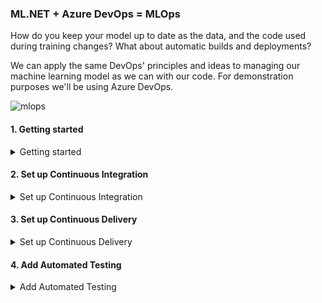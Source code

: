 ### ML.NET + Azure DevOps = MLOps
How do you keep your model up to date as the data, and the code used during training changes?
What about automatic builds and deployments?

We can apply the same DevOps' principles and ideas to managing our machine learning model as we can with our code.
For demonstration purposes we'll be using Azure DevOps.

![mlops](https://github.com/aslotte/mldotnet-real-time-data-streaming-workshop/blob/master/instructions/images/mlops.png)

#### 1. Getting started
<details>
  <summary> Getting started</summary>
  <p>
    
<details>
  <summary> Create an Azure DevOps account</summary>
  <p>
    
_Feel free to skip this section if you already have an account._    

1. Navigate to [Azure DevOps](https://dev.azure.com)
2. Click on **Start free** ![devops](https://github.com/aslotte/mldotnet-real-time-data-streaming-workshop/blob/master/instructions/images/azure-devops-1.PNG)
3. Follow the provided instructions to create a free account
  </p>
</details>

<details>
  <summary>Fork repository</summary>
  <p>
   
1. In the top right corner of this repo, click **Fork** </br>
2. Select to **Fork** this repository to your own Github account </br>
  </p>
</details>

<details>
  <summary>Remove existing YML file</summary>
  <p>
   
1. After the repository has been forked, remove the existing `azure-pipelines.yml` file
  </p>
</details>

</p>
</details>

#### 2. Set up Continuous Integration
<details>
  <summary>Set up Continuous Integration</summary>
  <p>
    
1. Navigate to [Azure DevOps](https://dev.azure.com)
2. Click on **New Project** in the top-right corner
3. Give the new project a name, e.g. `fraud-detection`
4. In the menu to the left, click on **Builds** and then **New pipeline** ![newproject](https://github.com/aslotte/mldotnet-real-time-data-streaming-workshop/blob/master/instructions/images/azure-devops-new-pipeline.PNG)
5. In the list, select **GitHub** ![starter](https://github.com/aslotte/mldotnet-real-time-data-streaming-workshop/blob/master/instructions/images/azure-devops-select-git.PNG)
6. You may be asked to enter your Github account for authentication
7. In the list of repositories, select the new repository you just forked
8. Click on **Approve and Install** to install Azure Pipelines in the forked repository
9. Select **Starter pipeline** ![starter](https://github.com/aslotte/mldotnet-real-time-data-streaming-workshop/blob/master/instructions/images/azure-devops-configure.PNG)
10. Let's make some changes to the default YML file. </br>

10.1. Change the VM image to
```
pool:
  vmImage: 'windows-latest'
```
10.2. Add a variables section (after the vmImage) </br>
```
variables:
  buildConfiguration: 'Release'
```
10.3. Replace the current steps with </br>
```
- script: dotnet build src/machine-learning/FraudPredictionTrainer/FraudPredictionTrainer.csproj --configuration $(buildConfiguration)
  displayName: 'Build Trainer Console App (dotnet build) $(buildConfiguration)'

- script: dotnet run --project src/machine-learning/FraudPredictionTrainer/FraudPredictionTrainer.csproj --configuration $(buildConfiguration)
  displayName: 'Train ML model (dotnet run)'
```
The steps above builds and runs the console application used to train our model.

Your YML file should now look like ![pipeline](https://github.com/aslotte/mldotnet-real-time-data-streaming-workshop/blob/master/instructions/images/azure-devops-default-pipeline.PNG)

11. In the top-right corner, click **Save and Run** </br>

If you have a look at the completed build, you'll see that it failed. This is because the console application cannot find the `data.csv` file used during training. For smaller data sources, it may make sense to include them in the repository. For any file larger than 100 Mb (as in our case), we can instead store the data in an Azure file share and mount the share as a separate step in the build. Let's have a look at how this can be done.

##### 2.1. Create an Azure File Share 
1. Navigate to the [Azure portal](https://portal.azure.com)
2. Navigate to a previously created storage account ([in part 2](https://github.com/aslotte/mldotnet-real-time-data-streaming-workshop/blob/master/instructions/part2-streaming.md))
3. In the storage account, select **File shares** ![files](https://github.com/aslotte/mldotnet-real-time-data-streaming-workshop/blob/master/instructions/images/azure-storage-fileshare.png)
4. In the top-middle, click on **+ File share**
5. Give the file share a name, e.g. `data`
6. Click **Create**

_As the current data source is 500+ Mb large, we'll only use a small portion of the total amount of data for demonstrational purposes. This will speed up the build process._

7. Upload the following [file](https://aslottepublic.blob.core.windows.net/small/data.csv) to your newly created file share 

##### 2.2. Mount the Azure File Share as part of the build
1. Navigate back to [Azure DevOps](https://dev.azure.com)
2. If you're not already in your YAML file, click the **Edit** button in the top-right corner to edit your build pipeline

In your YML file, add the snippet below as a first step (**replace the placeholder with the name of your storage account**)
```
- script: 'net use X: \\nameofyourstorageaccount.file.core.windows.net\data /u:nameofyourstorageaccount $(filestorage.key)'
  displayName: 'Map disk drive to Azure Files share folder'
```
3. Replace the variables section with:
```
variables:
- group: fraud-detection
- name: buildConfiguration
  value: 'Release'
```
4. Click **Save**

Your YML file should now like:
![pipeline](https://github.com/aslotte/mldotnet-real-time-data-streaming-workshop/blob/master/instructions/images/azure-devops-pipeline-with-mount.PNG)

The final piece that is missing, is a variable holding the access key to your file share. 

5. In Azure DevOps, navigate to variable groups, by clicking on the **Library** menu item to the left
6. Click on **+ Variable group** ![variablegroup](https://github.com/aslotte/mldotnet-real-time-data-streaming-workshop/blob/master/instructions/images/azure-devops-variable-group.PNG)
7. Name the variable group **fraud-detection**
8. Add a new variable called **filestorage.key**
9. Set the value of the variable to the access key of your storage account ![variablegroup](https://github.com/aslotte/mldotnet-real-time-data-streaming-workshop/blob/master/instructions/images/azure-devops-finished-variable-group.PNG)
10. Make sure to check the lock symbol to the right, so that the variable becomes a secret variable
11. Click **Save**

To queue a new build, click on the **Queue** button in the top-right corner. The build should now complete successfully in about 2 min.

</p>
</details>

#### 3. Set up Continuous Delivery
<details>
  <summary>Set up Continuous Delivery</summary>
  <p>
    We now have a continuous integration pipeline set up, in which a new model is trained each time any check-in to the repository is made. We can take this one step further and deploy the MLModel.zip to our Azure storage account on completion of the build.
    
   1. In Azure DevOps, click on **Project Settings** in the bottom-left corner
   2. In the menu that appears, click on **Service Connections** (under pipelines) ![service](https://github.com/aslotte/mldotnet-real-time-data-streaming-workshop/blob/master/instructions/images/azure-devops-service-connection.PNG)
   3. Click on **+ New Service Connection** and select **Azure Resource Manager** in the list
   4. In the modal that appears, give the connection the name of **Azure** and select your subscription
   5. Click **OK** to close the modal
   6. In Azure DevOps, navigate back to your build's YML file
   7. Copy/paste the following as the last step. Replace the placeholder with the name of your storage account
   
   ```
- task: AzureFileCopy@3
  inputs:
    SourcePath: 'X://MLModel.zip'
    azureSubscription: 'Azure'
    Destination: 'AzureBlob'
    storage: '{name-of-your-storage-account}'
    ContainerName: 'model'
   ```
   
   8. Click **Save**
   
   Your YML file should now look like: ![service](https://github.com/aslotte/mldotnet-real-time-data-streaming-workshop/blob/master/instructions/images/azure-devops-after-deploy.PNG)
   
Great job! You've now successfully set up a CI/CD pipeline for your model. This pipeline can be further extended with triggers for changes in data, or additional unit and integration tests to ensure the model performance as expected.
  </p>
</details>

#### 4. Add Automated Testing
<details>
  <summary>Add Automated Testing</summary>
  <p>
   
  In the same way as we can add unit tests to test our regular code base, we can add unit tests to test the performance of our model.
  Let's have a look at how we can do just that.
  
  1. Open VS Code
  2. In VS Code, select Terminal -> New Terminal to open a new terminal window<img src="https://github.com/aslotte/mldotnet-real-time-data-streaming-workshop/blob/master/instructions/images/vscode-open-terminal.png"></li>
  3. Navigate to `{location of forked repo}\mldotnet-real-time-data-streaming-workshop\src\machine-learning`
  4. In the terminal, execute the following command to create a new test project `dotnet new nunit -o FraudPrediction.Tests`
  5. In the terminal, execute the following command to navigate to the location of the new test project `cd FraudPrediction.Tests`
  6. In the terminal, execute the following command to open the folder in VS Code `code . -r`
  7. Open a new terminal and execute the following command to add the required NuGet packages 
  ```
  dotnet add package Microsoft.ML
  ```
  8. Open the project file called `FraudPrediction.Tests.csproj`
  9. Within `ItemGroup` add a project reference to `FraudPredictionTrainer.csproj`
  ```
      <ProjectReference Include="..\FraudPredictionTrainer\FraudPredictionTrainer.csproj" />
  ```
  10. Delete the default `UnitTest1.cs` class
  11. Add a new class called `FraudPredictionTests.cs`
  12. Copy the following to the new class
  ```
using NUnit.Framework;
using FraudPredictionTrainer;
using Microsoft.ML;

namespace FraudPrediction.Tests
{
    [TestFixture]
    public class FraudDetectionTests 
    {
        private PredictionEngine<Transaction, FraudPrediction> predictionEngine;

        [SetUp]
        public void SetUp()
        {
            var mlContext = new MLContext();
            var model = mlContext.Model.Load(@"X:\\MLModel.zip", out _);
            predictionEngine = mlContext.Model.CreatePredictionEngine<Transaction, FraudPrediction>(model);
        }

        [Test]
        public void Predict_GivenNonFraudulentTransaction_ShouldReturnFalse()
        {
            //Arrange
            var transaction = new Transaction 
            {
                    Amount = 1500f,
                    OldbalanceDest = 100,
                    NewbalanceDest = 300,
                    NameDest = "C123",
                    NameOrig = "B123"
            };

            //Act
            var result = this.predictionEngine.Predict(transaction);

            //Assert
            Assert.IsFalse(result.IsFraud);
        }

    }
}
  ```
13. Add a new class called `FraudPrediction.cs`
14. Copy the following to the new class
```
using Microsoft.ML.Data;

namespace FraudPrediction.Tests 
{
    public class FraudPrediction
    {
        [ColumnName("PredictedLabel")]
        public bool IsFraud { get; set; }

        [ColumnName("Score")]
        public float Score { get; set; }
    }
}
```
15. In the terminal, execute the following command to build the solution `dotnet build`
16. To run the test, execute the following command in the terminal window `dotnet test`
17. Commit and push the changes to your repository

Congratulations! You've just created your first unit test to test your machine learning model.
Let's see if we can integrate this test in our CI/CD pipeline.

1. Navigate to [Azure DevOps](https://dev.azure.com)
2. Open the build's YML file
3. Copy/paste the following as the second-to-last step (before the copy to blob storage step)
```
- task: DotNetCoreCLI@2
  displayName: 'Run Unit Tests using trained ML model'
  inputs:
    command: test
    projects: 'src/machine-learning/FraudPrediction.Tests/FraudPrediction.Tests.csproj'
    arguments: '--configuration $(buildConfiguration)'
```
4. Click **Save** and queue up a new build to see test run as part of the build

Your YML file should now look like:
![finalyaml](https://github.com/aslotte/mldotnet-real-time-data-streaming-workshop/blob/master/instructions/images/azure-devops-final-yaml.PNG)
  </p>
</detail>
